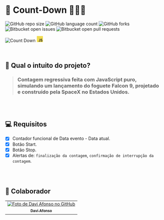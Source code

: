 # 🚀 Count-Down 👨🏻‍🚀

![GitHub repo size](https://img.shields.io/github/repo-size/Daviafonso88/Count-Down)
![GitHub language count](https://img.shields.io/github/languages/count/Daviafonso88/Count-Down)
![GitHub forks](https://img.shields.io/github/forks/Daviafonso88/Count-Down)
![Bitbucket open issues](https://img.shields.io/bitbucket/issues/Daviafonso88/Count-Down)
![Bitbucket open pull requests](https://img.shields.io/bitbucket/pr-raw/Daviafonso88/Count-Down)

![Count Down](https://user-images.githubusercontent.com/89953265/200878522-d0cd89e8-dd2e-437c-806b-26d1024bfbef.gif)
 <img align="rigth" alt="DaviAfonso88-JavaScript" height="20" width="20" src="https://raw.githubusercontent.com/devicons/devicon/master/icons/javascript/javascript-original.svg">
 
<br>

## 🧠 Qual o intuito do projeto?
> ### Contagem regressiva feita com JavaScript puro, simulando um lançamento do foguete Falcon 9, projetado e construído pela SpaceX no Estados Unidos.

<br>
<br>

## 💻 Requisitos  

- [x] Contador funcional de Data evento - Data atual.
- [x] Botão Start.
- [x] Botão Stop.
- [x] Alertas de: `finalização da contagem`, `confirmação de interrupção da contagem`.

<br>
<br>

## 🤝 Colaborador

<table>
  <tr>
    <td align="center">
      <a href="#">
         <img src="https://avatars.githubusercontent.com/u/89953265?v=4" width="100px;" alt="Foto de Davi Afonso no GitHub"/><br>
        <sub>
          <b>Davi Afonso</b>
        </sub>
      </a>
    </td>
</table>
   

